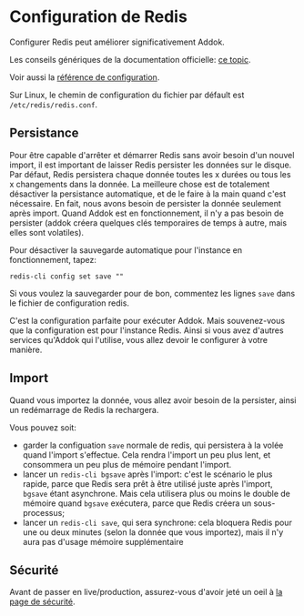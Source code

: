 # Configuration de Redis

Configurer Redis peut améliorer significativement Addok.

Les conseils génériques de la documentation officielle: [ce topic](https://redis.io/topics/admin).

Voir aussi la [référence de configuration](https://redis.io/topics/config).

Sur Linux, le chemin de configuration du fichier par défault est `/etc/redis/redis.conf`.

## Persistance

Pour être capable d'arrêter et démarrer Redis sans avoir besoin d'un nouvel
 import, il est important de laisser Redis persister les données sur le disque.
Par défaut, Redis persistera chaque donnée toutes les x durées ou tous les  x
 changements dans la donnée.
La meilleure chose est de totalement désactiver la persistance automatique,
 et de le faire à la main quand c'est nécessaire. En fait, nous avons besoin de
 persister la donnée seulement après import. Quand Addok est en fonctionnement,
 il n'y a pas besoin de persister (addok créera quelques clés temporaires de
 temps à autre, mais elles sont volatiles).

Pour désactiver la sauvegarde automatique pour l'instance en fonctionnement,
 tapez:

```
redis-cli config set save ""
```

Si vous voulez la sauvegarder pour de bon, commentez les lignes `save` dans le
 fichier de configuration redis.

C'est la configuration parfaite pour exécuter Addok. Mais souvenez-vous que
 la configuration est pour l'instance Redis. Ainsi si vous avez d'autres
 services qu'Addok qui l'utilise, vous allez devoir le configurer à votre
 manière.

## Import

Quand vous importez la donnée, vous allez avoir besoin de la persister, ainsi
 un redémarrage de Redis la rechargera.

Vous pouvez soit:

- garder la configuation `save` normale de redis, qui persistera à la volée
   quand l'import s'effectue. Cela rendra l'import un peu plus lent, et
   consommera un peu plus de mémoire pendant l'import.
- lancer un `redis-cli bgsave` après l'import: c'est le scénario le plus
   rapide, parce que Redis sera prêt à être utilisé juste après l'import,
   `bgsave` étant asynchrone. Mais cela utilisera plus ou moins le double de
    mémoire quand `bgsave` exécutera, parce que Redis créera un sous-processus;
- lancer un `redis-cli save`, qui sera synchrone: cela bloquera Redis pour une
   ou deux minutes (selon la donnée que vous importez), mais il n'y aura pas
   d'usage mémoire supplémentaire


## Sécurité

Avant de passer en live/production, assurez-vous d'avoir jeté un oeil à
 [la page de sécurité](https://redis.io/topics/security).
